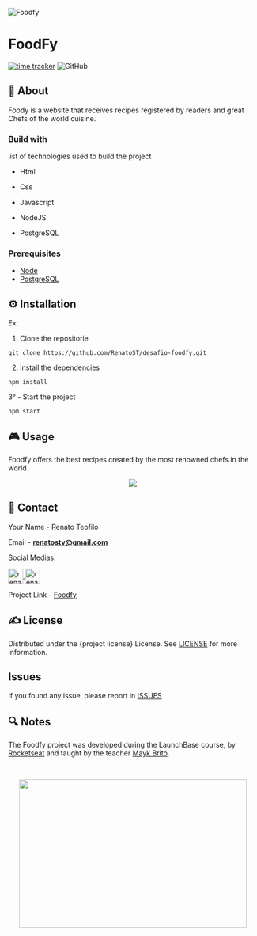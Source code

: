![Foodfy](https://i.imgur.com/e9f39ze.png)

# FoodFy

[![time tracker](https://wakatime.com/badge/github/RenatoSTV/desafio-foodfy.svg)](https://wakatime.com/badge/github/RenatoSTV/desafio-foodfy)
![GitHub](https://img.shields.io/github/license/RenatoSTV/desafio-foodfy)

## 📰 About

<p>Foody is a website that receives recipes registered by readers and great Chefs of the world cuisine.</p>

### Build with

list of technologies used to build the project

- Html

- Css

- Javascript

- NodeJS

- PostgreSQL

### Prerequisites

- [Node](https://nodejs.org/en/)
- [PostgreSQL](https://www.postgresql.org/)

## ⚙ Installation

Ex:

1.  Clone the repositorie

```
git clone https://github.com/RenatoST/desafio-foodfy.git
```

2.  install the dependencies

```
npm install
```

3° - Start the project

```
npm start
```

## 🎮 Usage

<p>Foodfy offers the best recipes created by the most renowned chefs in the world.</p>

<p align="center">
  <img src="https://i.imgur.com/ZwqNkJU.gif">
</p>

## 📩 Contact

Your Name - Renato Teofilo

Email - **renatostv@gmail.com**

Social Medias:

<a href="https://twitter.com/renatostv1" target="blank">
    <img align="center" src="https://cdn.jsdelivr.net/npm/simple-icons@3.0.1/icons/twitter.svg" alt="renatostv1" height="30" width="30" />
</a>
    
<a href="https://linkedin.com/in/renatoteofilo" target="blank">
    <img align="center" src="https://cdn.jsdelivr.net/npm/simple-icons@3.0.1/icons/linkedin.svg" alt="renatoteofilo" height="30" width="30" />
</a>

<p></p>

Project Link - [Foodfy](https://github.com/RenatoSTV/desafio-foodfy)

## ✍ License

Distributed under the {project license} License. See [LICENSE](https://github.com/RenatoSTV/desafio-foodfy/blob/master/LICENSE) for more information.

## Issues

If you found any issue, please report in [ISSUES](https://github.com/RenatoSTV/desafio-foodfy/issues)

## 🔍 Notes

<p>The Foodfy project was developed during the LaunchBase course, by <a href="https://rocketseat.com.br" alt="Rocketseat" target="_blank">Rocketseat</a> and taught by the teacher <a href="https://github.com/maykbrito" alt="Mayk Brito" target="_blank">Mayk Brito</a>.</p>

<br>

<p align="center">
  <img width="460" height="300" src="https://camo.githubusercontent.com/268b1344409fac98c4eeda520482b6910c4ddcba/68747470733a2f2f73746f726167652e676f6f676c65617069732e636f6d2f676f6c64656e2d77696e642f626f6f7463616d702d6c61756e6368626173652f6c6f676f2e706e67">
</p>
